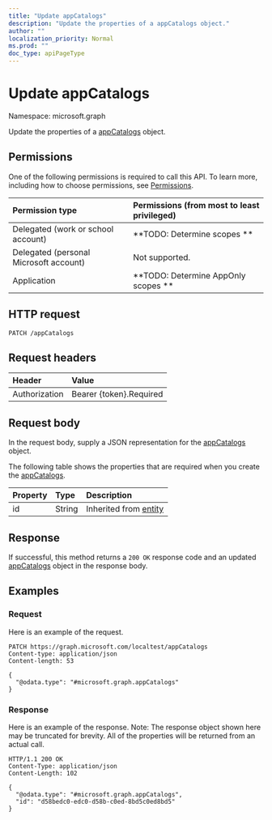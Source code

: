 ```yaml
---
title: "Update appCatalogs"
description: "Update the properties of a appCatalogs object."
author: ""
localization_priority: Normal
ms.prod: ""
doc_type: apiPageType
---
```


# Update appCatalogs

Namespace: microsoft.graph

Update the properties of a [appCatalogs](../resources/appcatalogs.md) object.

## Permissions
One of the following permissions is required to call this API. To learn more, including how to choose permissions, see [Permissions](/concepts/permissions-reference.md).

|Permission type|Permissions (from most to least privileged)|
|:---|:---|
|Delegated (work or school account)|**TODO: Determine scopes **|
|Delegated (personal Microsoft account)|Not supported.|
|Application|**TODO: Determine AppOnly scopes **|

## HTTP request
<!-- {
  "blockType": "ignored"
}
-->
``` http
PATCH /appCatalogs
```

## Request headers
|Header|Value|
|:---|:---|
|Authorization|Bearer {token}.Required|

## Request body
In the request body, supply a JSON representation for the [appCatalogs](../resources/appcatalogs.md) object.

The following table shows the properties that are required when you create the [appCatalogs](../resources/appcatalogs.md).

|Property|Type|Description|
|:---|:---|:---|
|id|String| Inherited from [entity](../resources/entity.md)|



## Response
If successful, this method returns a `200 OK` response code and an updated [appCatalogs](../resources/appcatalogs.md) object in the response body.

## Examples

### Request
Here is an example of the request.
<!-- {
  "blockType": "request",
  "name": "update_appcatalogs"
}
-->
``` http
PATCH https://graph.microsoft.com/localtest/appCatalogs
Content-type: application/json
Content-length: 53

{
  "@odata.type": "#microsoft.graph.appCatalogs"
}
```

### Response
Here is an example of the response. Note: The response object shown here may be truncated for brevity. All of the properties will be returned from an actual call.
<!-- {
  "blockType": "response",
  "truncated": true
}
-->
``` http
HTTP/1.1 200 OK
Content-Type: application/json
Content-Length: 102

{
  "@odata.type": "#microsoft.graph.appCatalogs",
  "id": "d58bedc0-edc0-d58b-c0ed-8bd5c0ed8bd5"
}
```

